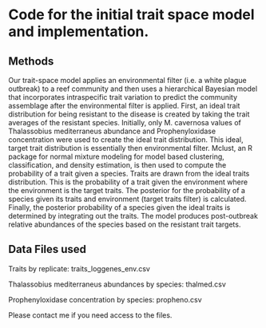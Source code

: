 # Code for the initial trait space model and implementation.

## Methods

Our trait-space model applies an environmental filter (i.e. a white plague outbreak) to a reef community and then uses a hierarchical Bayesian model that incorporates intraspecific trait variation to predict the community assemblage after the environmental filter is applied. First, an ideal trait distribution for being resistant to the disease is created by taking the trait averages of the resistant species. Initially, only M. cavernosa values of Thalassobius mediterraneus abundance and Prophenyloxidase concentration were used to create the ideal trait distribution. This ideal, target trait distribution is essentially then environmental filter. Mclust, an R package for normal mixture modeling for model based clustering, classification, and density estimation, is then used to compute the probability of a trait given a species. Traits are drawn from the ideal traits distribution. This is the probability of a trait given the environment where the environment is the target traits. The posterior for the probability of a species given its traits and environment (target traits filter) is calculated. Finally, the posterior probability of a species given the ideal traits is determined by integrating out the traits. The model produces post-outbreak relative abundances of the species based on the resistant trait targets.

## Data Files used

Traits by replicate: traits_loggenes_env.csv

Thalassobius mediterraneus abundances by species: thalmed.csv

Prophenyloxidase concentration by species: propheno.csv
 
 Please contact me if you need access to the files. 